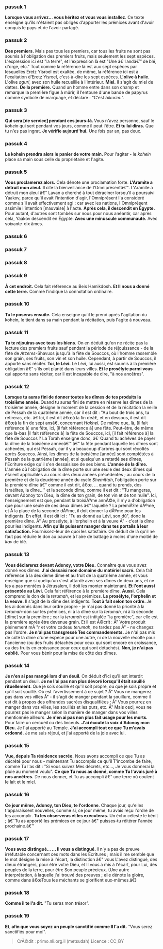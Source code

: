 
### passuk 1
<b>Lorsque vous arrivez... vous héritez et vous vous installez.</b> <i data-commentator="Siftei Chakhamim" data-label="âš¬"></i>Ce texte enseigne qu'ils n'étaient pas obligés d'apporter les prémices avant d'avoir conquis le pays et de l'avoir partagé.

### passuk 2
<b>Des premiers.</b> <i data-commentator="Siftei Chakhamim" data-label="âš¬"></i>Mais pas tous les premiers, car tous les fruits ne sont pas soumis à l'obligation des premiers fruits, mais seulement les sept espèces. L'expression ici est "la terre", et l'expression là est "Une â€˜landâ€™ de blé, d'orge, etc." Tout comme la référence là est aux sept espèces par lesquelles Eretz Yisroel est exaltée, de même, la référence ici est à l'exaltation d'Eretz Yisroel, c'est-à-dire les sept espèces. 
<b>L'olive à huile.</b> <i data-commentator="Siftei Chakhamim" data-label="âš¬"></i>L'olive <i>aguri</i>, avec son huile recueillie à l'intérieur. 
<b>Miel.</b> Il s'agit du miel de dattes.
<b>De la première.</b> <i data-commentator="Siftei Chakhamim" data-label="âš¬"></i>Quand un homme entre dans son champ <i data-commentator="Siftei Chakhamim" data-label="âš¬"></i>et remarque la première figue à mûrir, il l'entoure d'une bande de papyrus comme symbole de marquage, et déclare : "C'est <i>bikurim.</i>". 

### passuk 3
<b>Qui sera [de service] pendant ces jours-là. </b> Vous n'avez personne, sauf le <i>kohein</i> qui sert pendant vos jours, comme il peut l'être. 
<b>Et tu lui diras.</b> <i data-commentator="Siftei Chakhamim" data-label="âš¬"></i>Que tu n'es pas ingrat.
<b>Je vérifie aujourd'hui.</b> <i data-commentator="Siftei Chakhamim" data-label="âš¬"></i>Une fois par an, pas deux. 

### passuk 4
<b>Le kohein prendra alors le panier de votre main.</b> Pour l'agiter - le <i>kohein</i> <i data-commentator="Siftei Chakhamim" data-label="âš¬"></i> place sa main sous celle du propriétaire et l'agite.

### passuk 5
<b>Vous proclamerez alors.</b> <i data-commentator="Siftei Chakhamim" data-label="âš¬"></i>Cela dénote une proclamation forte.
<b>L'Aramite a détruit mon aïeul.</b> <i data-commentator="Siftei Chakhamim" data-label="âš¬"></i>Il cite la bienveillance de l'Omniprésentâ€™. L'Aramite a détruit mon aïeul â€" Lavan a cherché à tout déraciner lorsqu'il a poursuivi Yaakov, <i data-commentator="Siftei Chakhamim" data-label="âš¬"></i>parce qu'il avait l'intention d'agir, l'Omniprésent l'a considéré comme s'il avait effectivement agi ; <i data-commentator="Siftei Chakhamim" data-label="âš¬"></i>car avec les nations, l'Omniprésent assimile l'intention [mauvaise] à l'acte. 
<b>Après cela, il descendit en Égypte.</b> <i data-commentator="Siftei Chakhamim" data-label="âš¬"></i>Pour autant, d'autres sont tombés sur nous pour nous anéantir, car après cela, Yaakov descendit en Égypte. 
<b>Avec une minuscule communauté.</b> Avec soixante-dix âmes.

### passuk 6

### passuk 7

### passuk 8

### passuk 9
<b>À cet endroit.</b> Cela fait référence au Beis Hamikdosh.
<b>Et Il nous a donné cette terre.</b> <i data-commentator="Siftei Chakhamim" data-label="âš¬"></i>Comme l'indique la connotation ordinaire.

### passuk 10
<b>Tu le poseras ensuite.</b> <i data-commentator="Siftei Chakhamim" data-label="âš¬"></i>Cela enseigne qu'il le prend après l'agitation du kohein, le tient dans sa main pendant la récitation, puis l'agite à nouveau. 

### passuk 11
<b>Tu te réjouiras avec tous les biens.</b> On en déduit qu'on ne récite pas la lecture des premiers fruits <i data-commentator="Siftei Chakhamim" data-label="âš¬"></i>sauf pendant la période de réjouissance - de la fête de <i>Atzeres</i>-Shavuos jusqu'à la fête de Souccos, où l'homme rassemble son grain, ses fruits, son vin et son huile. Cependant, à partir de Souccos, il apporte sans réciter. 
<b>Toi, le Lévi.</b> Le Lévi, lui aussi, est soumis à la première obligation â€" <i data-commentator="Siftei Chakhamim" data-label="âš¬"></i> s'ils ont planté dans leurs villes. 
<b>Et le prosélyte parmi vous</b> <i data-commentator="Siftei Chakhamim" data-label="âš¬"></i>qui apporte sans réciter, car il est incapable de dire, "à nos ancêtres". 

### passuk 12
<b>Lorsque tu auras fini de donner toutes les dîmes de tes produits la troisième année. </b> <i data-commentator="Siftei Chakhamim" data-label="âš¬"></i>Quand tu auras fini de mettre en réserve les dîmes de la troisième année, désigne le moment de la cession et de la récitation la veille de Pessah de la quatrième année, <i data-commentator="Siftei Chakhamim" data-label="âš¬"></i> car il est dit : "Au bout de trois ans, tu retireras, etc. â€ <i data-commentator="Siftei Chakhamim" data-label="âš¬"></i>Ici, il est dit â€œà la fin deâ€, et en dessous, il est dit â€œà la fin de sept ansâ€, concernant <i>Hakhel.</i> De même que, là, [il fait référence à] une fête, ici, [il fait référence à] une fête. Peut-être, de même que là-bas [il fait référence à] la fête de Souccos, ici, [il fait référence à] la fête de Souccos ? La Torah enseigne donc, â€˜Quand tu achèves de payer la dîme de la troisième annéeâ€™ â€" la fête pendant laquelle les dîmes sont achevées, qui est Pessah, car il y a beaucoup d'arbres qui sont récoltés après Souccos. Ainsi, les dîmes de la troisième [année] sont complétées à Pessah de la quatrième [année], et si quelqu'un a retardé ses dîmes, l'Écriture exige qu'il s'en dessaisisse de ses biens. 
<b>L'année de la dîme.</b> <i data-commentator="Siftei Chakhamim" data-label="âš¬"></i>L'année où l'obligation de la dîme porte sur une seule des deux dîmes qui étaient applicables au cours des deux années précédentes ; au cours de la première et de la deuxième année du cycle <i>Shemittah</i>, l'obligation porte sur la première dîme â€" comme il est dit, â€œ. ... quand tu prends, des Israélites, la dîme..." et la seconde dîme, comme il est dit : "Tu mangeras, devant Adonoy ton Dieu, la dîme de ton grain, de ton vin et de ton huile". Ici, l'enseignement est que, pendant la troisiÃ?me annÃ©e, il n'y a d'obligation que pour une seule de ces deux dîmes â€" laquelle ? La premiÃ?re dÃ®me, et Ã la place de la seconde dÃ®me, il doit donner la dÃ®me pour les indigents. En effet, il est dit ici : "Tu as donné au Lévi, son dû", donc la première dîme. Â" Au prosélyte, à l'orphelin et à la veuve Â" - c'est la dîme pour les indigents. 
<b>Afin qu'ils puissent manger dans tes portails à leur satisfaction.</b> <i data-commentator="Siftei Chakhamim" data-label="âš¬"></i>Fournissez-leur de quoi les satisfaire. On déduit de là qu'il ne faut pas réduire le don au pauvre à l'aire de battage à <i data-commentator="Siftei Chakhamim" data-label="âš¬"></i>moins d'une moitié de <i>kav</i> de blé.

### passuk 13
<b>Vous déclarerez devant Adonoy, votre Dieu.</b> <i data-commentator="Siftei Chakhamim" data-label="âš¬"></i>Connaître que vous avez donné vos dîmes. 
<b>J'ai dessaisi mon domaine du matériel sacré.</b> <i data-commentator="Siftei Chakhamim" data-label="âš¬"></i>Cela fait référence à la deuxième dîme et au fruit de la quatrième année, <i data-commentator="Siftei Chakhamim" data-label="âš¬"></i>et vous enseigne que si quelqu'un s'est attardé avec ses dîmes de deux ans, et ne les a pas montées à Jérusalem, il doit les monter maintenant. 
<b>Et l'ont aussi présentée au Lévi.</b> Cela fait référence à la première dîme. <b>Aussi.</b> <i data-commentator="Siftei Chakhamim" data-label="âš¬"></i>Cela comprend le don de la <i>terumah</i>, et les prémices. 
<b>Le prosélyte, l'orphelin et la veuve.</b> Il s'agit de la dîme des indigents. 
<b>Tout à fait selon ton ordre. </b> Je les ai donnés dans leur ordre propre - je n'ai pas donné la priorité à la <i>terumah</i>-don sur les prémices, ni à la dîme sur la <i>terumah,</i> ni à la seconde [dîme] sur la première ; <i data-commentator="Siftei Chakhamim" data-label="âš¬"></i>car la <i>terumah</i> est intitulée "la première", car elle est la première après être devenue grain. Et il est Ã©crit : Â" Votre produit pleinement mÃ "r et votre cadeau <i>terumah</i>, ne tardez pas Â" - ne changez pas l'ordre. 
<b>Je n'ai pas transgressé Tes commandements.</b> Je n'ai pas mis de côté la dîme <i data-commentator="Siftei Chakhamim" data-label="âš¬"></i>d'une espèce pour une autre, ni de la nouvelle récolte pour l'ancienne (ou des fruits détachés pour ceux qui sont encore en croissance, ou des fruits en croissance pour ceux qui sont détachés). 
<b>Non, je n'ai pas oublié.</b> <i data-commentator="Siftei Chakhamim" data-label="âš¬"></i>Pour vous bénir pour la mise de côté des dîmes.

### passuk 14
<b>Je n'en ai pas mangé lors d'un deuil.</b> <i data-commentator="Siftei Chakhamim" data-label="âš¬"></i>On déduit d'ici qu'il est interdit pendant un deuil.
<b>Je ne l'ai pas non plus dévoré lorsqu'il était souillé rituellement.</b> <i data-commentator="Siftei Chakhamim" data-label="âš¬"></i>Que je sois souillé et qu'il soit propre, ou que je sois propre et qu'il soit souillé. <i data-commentator="Siftei Chakhamim" data-label="âš¬"></i>Où est l'avertissement à ce sujet ? Â" Vous ne mangerez pas dans vos villes Â" - il s'agit de manger pendant la souillure, comme il est dit à propos des offrandes sacrées disqualifiées : Â" Vous pourrez en manger dans vos villes, les souillés et les purs, etc. Â" Mais ceci, vous ne pourrez pas le manger selon la manière de manger dans vos villes mentionnée ailleurs. 
<b>Je n'en ai pas non plus fait usage pour les morts.</b> <i data-commentator="Siftei Chakhamim" data-label="âš¬"></i>Pour faire un cercueil ou des linceuls.
<b>J'ai écouté la voix d'Adonoy mon Dieu.</b> <i data-commentator="Siftei Chakhamim" data-label="âš¬"></i>Je l'ai apporté au Temple.
<b>J'ai accompli tout ce que Tu m'avais ordonné.</b> <i data-commentator="Siftei Chakhamim" data-label="âš¬"></i>Je me suis réjoui, et j'ai apporté de la joie avec lui. 

### passuk 15
<b>Vue, depuis Ta résidence sacrée.</b> Nous avons accompli ce que Tu as décrété pour nous - <i data-commentator="Siftei Chakhamim" data-label="âš¬"></i>maintenant Tu accomplis ce qu'il T'incombe de faire, comme Tu l'as dit : "Si vous suivez Mes décrets, etc..., Je vous donnerai la pluie au moment voulu". 
<b>Ce que Tu nous as donné, comme Tu l'avais juré à nos ancêtres.</b> <i data-commentator="Siftei Chakhamim" data-label="âš¬"></i>De nous donner, et Tu as accompli â€" une terre où coulent le lait et le miel. 

### passuk 16
<b>Ce jour même, Adonoy, ton Dieu, te l'ordonne.</b> Chaque jour, qu'elles t'apparaissent nouvelles, comme si, ce jour même, tu avais reçu l'ordre de les accomplir. 
<b>Tu les observeras et les exécuteras.</b> <i data-commentator="Siftei Chakhamim" data-label="âš¬"></i>Un écho céleste le bénit ; â€˜Tu as apporté les prémices en ce jour â€" puisses-tu réitérer l'année prochaine.â€™

### passuk 17
<b>Vous avez distingué... ... Il vous a distingué. </b> Il n'y a pas de preuve irréfutable concernant ces mots dans les Écritures ; mais il me semble que le mot désigne la mise à l'écart, la distinction â€" <i data-commentator="Siftei Chakhamim" data-label="âš¬"></i> vous L'avez distingué, des dieux étrangers, pour être votre Dieu, <i data-commentator="Siftei Chakhamim" data-label="âš¬"></i> et Il vous a mis à l'écart, pour Lui, des peuples de la terre, pour être Son peuple précieux. (Une autre interprétation, à laquelle j'ai trouvé des preuves ; <i data-commentator="Siftei Chakhamim" data-label="âš¬"></i> elle dénote la gloire, comme dans â€œTous les méchants se glorifient eux-mêmes.â€) 

### passuk 18
<b>Comme il te l'a dit.</b> "Tu seras mon trésor".

### passuk 19
<b>Et, afin que vous soyez un peuple sanctifié comme Il l'a dit.</b> "Vous serez sanctifiés pour moi". 

>CrÃ©dit : primo.nli.org.il (metsudah)
>Licence : CC_BY